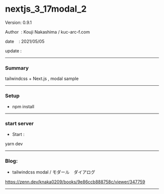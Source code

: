 ﻿# nextjs_3_17modal_2

 Version: 0.9.1

 Author  : Kouji Nakashima / kuc-arc-f.com

 date    : 2021/05/05

 update  :

***
### Summary

tailwindcss + Next.js , modal sample

***
### Setup

* npm install

***
### start server
* Start :

yarn dev

***
### Blog:
* tailwindcss modal / モダール　ダイアログ

https://zenn.dev/knaka0209/books/9e86ccb888758c/viewer/347759

***

